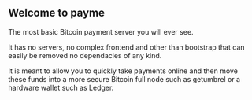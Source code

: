 ## Welcome to payme

The most basic Bitcoin payment server you will ever see.

It has no servers, no complex frontend and other than bootstrap that can easily be removed no dependacies of any kind. 

It is meant to allow you to quickly take payments online and then move these funds into a more secure Bitcoin full node such as getumbrel or a hardware wallet such as Ledger.

